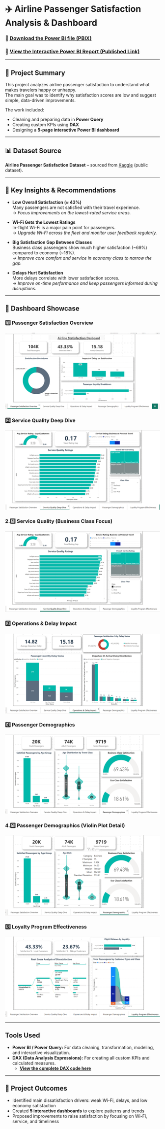 # ✈️ Airline Passenger Satisfaction Analysis & Dashboard

### 📂 [Download the Power BI file (PBIX)](https://drive.google.com/file/d/1Wbhrx-ll0FHGpVVAQ09dmJa1s4iz1GqC/view?usp=sharing)  
### 🔗 [View the Interactive Power BI Report (Published Link)](URL_to_your_published_Power_BI_report)

---

## 🧩 Project Summary  
This project analyzes airline passenger satisfaction to understand what makes travelers happy or unhappy.  
The main goal was to identify why satisfaction scores are low and suggest simple, data-driven improvements.  

The work included:  
- Cleaning and preparing data in **Power Query**  
- Creating custom KPIs using **DAX**  
- Designing a **5-page interactive Power BI dashboard**

---

## 📊 Dataset Source  
**Airline Passenger Satisfaction Dataset** – sourced from [Kaggle](https://www.kaggle.com) (public dataset).

---

## 🧠 Key Insights & Recommendations  

- **Low Overall Satisfaction (≈ 43%)**  
  Many passengers are not satisfied with their travel experience.  
  → *Focus improvements on the lowest-rated service areas.*

- **Wi-Fi Gets the Lowest Ratings**  
  In-flight Wi-Fi is a major pain point for passengers.  
  → *Upgrade Wi-Fi across the fleet and monitor user feedback regularly.*

- **Big Satisfaction Gap Between Classes**  
  Business class passengers show much higher satisfaction (~69%) compared to economy (~18%).  
  → *Improve core comfort and service in economy class to narrow the gap.*

- **Delays Hurt Satisfaction**  
  More delays correlate with lower satisfaction scores.  
  → *Improve on-time performance and keep passengers informed during disruptions.*

---

## 🧭 Dashboard Showcase  

### 1️⃣ Passenger Satisfaction Overview  
![Dashboard 1: Overview](https://github.com/EmmanuelThomas2004/Power-BI-Airline-Satisfaction-Analysis/blob/main/dashboard%201.png?raw=true)

### 2️⃣ Service Quality Deep Dive  
![Dashboard 2: Service Quality](https://github.com/EmmanuelThomas2004/Power-BI-Airline-Satisfaction-Analysis/blob/main/dashboard%202.png?raw=true)

### 2.1️⃣ Service Quality (Business Class Focus)  
![Dashboard 2.1: Business Class](https://github.com/EmmanuelThomas2004/Power-BI-Airline-Satisfaction-Analysis/blob/main/dashboard%202.1.png?raw=true)

### 3️⃣ Operations & Delay Impact  
![Dashboard 3: Delay Impact](https://github.com/EmmanuelThomas2004/Power-BI-Airline-Satisfaction-Analysis/blob/main/dashboard%203.png?raw=true)

### 4️⃣ Passenger Demographics  
![Dashboard 4: Demographics](https://github.com/EmmanuelThomas2004/Power-BI-Airline-Satisfaction-Analysis/blob/main/dashboard%204.png?raw=true)

### 4.1️⃣ Passenger Demographics (Violin Plot Detail)  
![Dashboard 4.1: Demographic Detail](https://github.com/EmmanuelThomas2004/Power-BI-Airline-Satisfaction-Analysis/blob/main/dashboard%204.1.png?raw=true)

### 5️⃣ Loyalty Program Effectiveness  
![Dashboard 5: Loyalty Program](https://github.com/EmmanuelThomas2004/Power-BI-Airline-Satisfaction-Analysis/blob/main/dashboard%205.png?raw=true)

---

## Tools Used

- **Power BI / Power Query:** For data cleaning, transformation, modeling, and interactive visualization.
- **DAX (Data Analysis Expressions):** For creating all custom KPIs and calculated measures.
    - **[View the complete DAX code here](dax_measures.txt)** 

---

## 🎯 Project Outcomes  
- Identified main dissatisfaction drivers: weak Wi-Fi, delays, and low economy satisfaction  
- Created **5 interactive dashboards** to explore patterns and trends  
- Proposed improvements to raise satisfaction by focusing on Wi-Fi, service, and timeliness  


